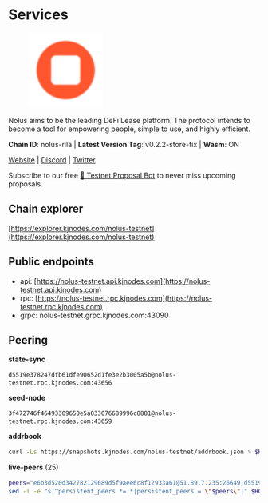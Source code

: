 # Services

<figure><img src="https://raw.githubusercontent.com/kj89/cosmos-images/main/logos/nolus.png" width="150" alt=""><figcaption></figcaption></figure>

Nolus aims to be the leading DeFi Lease platform. The protocol  intends to become a tool for empowering people, simple to use, and highly efficient.

**Chain ID**: nolus-rila | **Latest Version Tag**: v0.2.2-store-fix | **Wasm**: ON

[Website](https://www.nolus.io) | [Discord](https://discord.gg/nolus-protocol) | [Twitter](https://twitter.com/NolusProtocol)



Subscribe to our free [🤖 Testnet Proposal Bot](https://t.me/kjnodes_testnet_proposal_bot) to never miss upcoming proposals


## Chain explorer
[https://explorer.kjnodes.com/nolus-testnet](https://explorer.kjnodes.com/nolus-testnet)

## Public endpoints

* api: [https://nolus-testnet.api.kjnodes.com](https://nolus-testnet.api.kjnodes.com)
* rpc: [https://nolus-testnet.rpc.kjnodes.com](https://nolus-testnet.rpc.kjnodes.com)
* grpc: nolus-testnet.grpc.kjnodes.com:43090

## Peering

**state-sync**

```text
d5519e378247dfb61dfe90652d1fe3e2b3005a5b@nolus-testnet.rpc.kjnodes.com:43656
```

**seed-node**

```text
3f472746f46493309650e5a033076689996c8881@nolus-testnet.rpc.kjnodes.com:43659
```

**addrbook**
```bash
curl -Ls https://snapshots.kjnodes.com/nolus-testnet/addrbook.json > $HOME/.nolus/config/addrbook.json
```

**live-peers** (25)
```bash
peers="e6b3d520d342782129689d5f9aee6c8f12933a61@51.89.7.235:26649,d5519e378247dfb61dfe90652d1fe3e2b3005a5b@65.109.68.190:43656,5c2a752c9b1952dbed075c56c600c3a79b58c395@195.3.220.135:27016,6c7df995fc208bf1e46b247eea141923868d9452@185.144.99.9:26656,8b0b427b4567a7a66f05fab1146ee97b52ad7958@93.189.30.119:26656,acd39ab5b00e5611df296b2e6fb4f6a44a32513f@23.88.5.169:21656,15cd61c8528611d1192ee06578cd6f5054645a0e@46.101.115.206:55666,37933575674b670c91a6aa336b1dd910057465a9@157.90.208.222:60556,03ec7af23216082eeccc690b7bdcbe497bf2dcf8@136.243.88.91:9000,fcb82df30d2056c3af024fb389e173d683fe8229@65.108.105.48:19756,228b1139c787fcb02358d99db748119123cf08c0@65.109.65.163:20756,d71f6a702561b08023810464a96668045dbabd9e@95.214.55.25:26656,b0fa31de7a29b92b4c910cbafb2789626a1db8a9@65.108.9.164:20756,55efbf3711e104ada09b4dadba5890ea2a96d4b7@65.109.116.204:20756,79eea22837193c2b8e4d9ad1c633486f30faaa1c@144.76.27.79:56656,65cc76edf50ee3cf7a93539f39067d1ed6be1e6d@65.108.224.156:26656,0760923eff6e1e890a55e3c3d6b1330d60c2f870@185.246.86.152:26656,646d17dc6126bfe79eaeb2b95964323f198c9d3c@65.109.53.60:28656,e4b7228ccadf3180e6e323aa4c0c97946ac054dc@65.109.112.20:11134,22acc593150fc38f9b1a2dc93cdc05e22566e7f6@213.239.207.165:29856,7c2ea36064077da73d0ad5b60d8ef215acbee50b@161.97.79.100:36656,73e55e512de96e81fa025463f1581daf64172f76@65.108.13.154:31656,2e80da0046dd3f2205a207dd435b6c9b0f9bfc04@65.109.93.152:27656,2c0ff6e5f30189559ad336a1eb17ae48fcacc8ee@95.216.14.58:61456,78988c94a1a8f37b8995c7794d103e2979cefd2e@5.75.231.119:26656"
sed -i -e "s|^persistent_peers *=.*|persistent_peers = \"$peers\"|" $HOME/.nolus/config/config.toml
```
